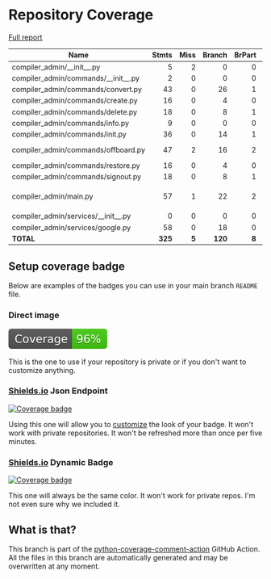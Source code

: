 # Repository Coverage

[Full report](https://htmlpreview.github.io/?https://github.com/compilerla/compiler-admin/blob/python-coverage-comment-action-data/htmlcov/index.html)

| Name                                     |    Stmts |     Miss |   Branch |   BrPart |   Cover |   Missing |
|----------------------------------------- | -------: | -------: | -------: | -------: | ------: | --------: |
| compiler\_admin/\_\_init\_\_.py          |        5 |        2 |        0 |        0 |     60% |       5-7 |
| compiler\_admin/commands/\_\_init\_\_.py |        2 |        0 |        0 |        0 |    100% |           |
| compiler\_admin/commands/convert.py      |       43 |        0 |       26 |        1 |     99% |    66->74 |
| compiler\_admin/commands/create.py       |       16 |        0 |        4 |        0 |    100% |           |
| compiler\_admin/commands/delete.py       |       18 |        0 |        8 |        1 |     96% |    24->30 |
| compiler\_admin/commands/info.py         |        9 |        0 |        0 |        0 |    100% |           |
| compiler\_admin/commands/init.py         |       36 |        0 |       14 |        1 |     98% |    21->18 |
| compiler\_admin/commands/offboard.py     |       47 |        2 |       16 |        2 |     94% |42->48, 75-76 |
| compiler\_admin/commands/restore.py      |       16 |        0 |        4 |        0 |    100% |           |
| compiler\_admin/commands/signout.py      |       18 |        0 |        8 |        1 |     96% |    24->30 |
| compiler\_admin/main.py                  |       57 |        1 |       22 |        2 |     96% |89->exit, 94 |
| compiler\_admin/services/\_\_init\_\_.py |        0 |        0 |        0 |        0 |    100% |           |
| compiler\_admin/services/google.py       |       58 |        0 |       18 |        0 |    100% |           |
|                                **TOTAL** |  **325** |    **5** |  **120** |    **8** | **97%** |           |


## Setup coverage badge

Below are examples of the badges you can use in your main branch `README` file.

### Direct image

[![Coverage badge](https://raw.githubusercontent.com/compilerla/compiler-admin/python-coverage-comment-action-data/badge.svg)](https://htmlpreview.github.io/?https://github.com/compilerla/compiler-admin/blob/python-coverage-comment-action-data/htmlcov/index.html)

This is the one to use if your repository is private or if you don't want to customize anything.

### [Shields.io](https://shields.io) Json Endpoint

[![Coverage badge](https://img.shields.io/endpoint?url=https://raw.githubusercontent.com/compilerla/compiler-admin/python-coverage-comment-action-data/endpoint.json)](https://htmlpreview.github.io/?https://github.com/compilerla/compiler-admin/blob/python-coverage-comment-action-data/htmlcov/index.html)

Using this one will allow you to [customize](https://shields.io/endpoint) the look of your badge.
It won't work with private repositories. It won't be refreshed more than once per five minutes.

### [Shields.io](https://shields.io) Dynamic Badge

[![Coverage badge](https://img.shields.io/badge/dynamic/json?color=brightgreen&label=coverage&query=%24.message&url=https%3A%2F%2Fraw.githubusercontent.com%2Fcompilerla%2Fcompiler-admin%2Fpython-coverage-comment-action-data%2Fendpoint.json)](https://htmlpreview.github.io/?https://github.com/compilerla/compiler-admin/blob/python-coverage-comment-action-data/htmlcov/index.html)

This one will always be the same color. It won't work for private repos. I'm not even sure why we included it.

## What is that?

This branch is part of the
[python-coverage-comment-action](https://github.com/marketplace/actions/python-coverage-comment)
GitHub Action. All the files in this branch are automatically generated and may be
overwritten at any moment.